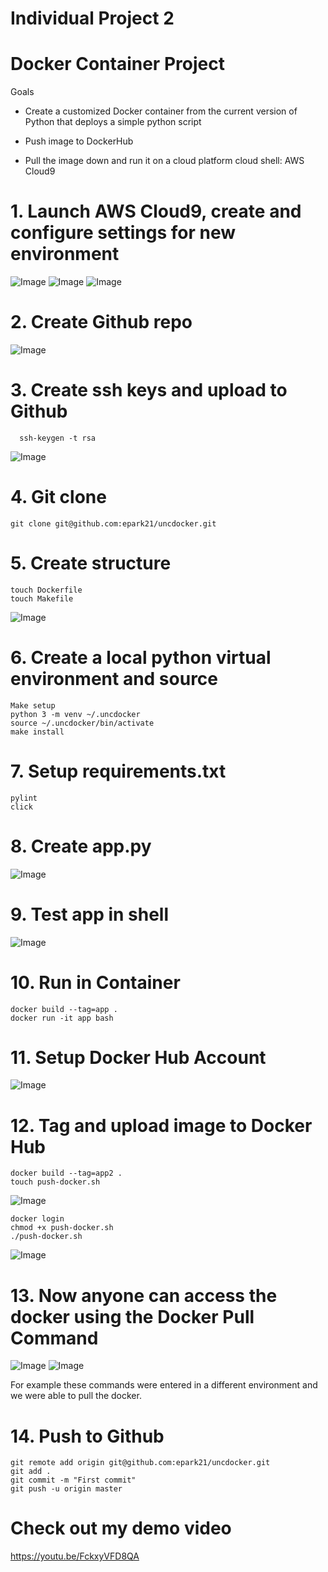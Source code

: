 # Individual Project 2
# Docker Container Project 

Goals

- Create a customized Docker container from the current version of Python that deploys a simple python script

- Push image to DockerHub

- Pull the image down and run it on a cloud platform cloud shell: AWS Cloud9

# 1.	Launch AWS Cloud9, create and configure settings for new environment

![Image](../master/images/1.gif?raw=true) 
![Image](../master/images/2.gif?raw=true) 
![Image](../master/images/3.gif?raw=true) 

# 2.	Create Github repo

![Image](../master/images/4.gif?raw=true) 

 
 # 3.	Create ssh keys and upload to Github
 
```
  ssh-keygen -t rsa 
```
  ![Image](../master/images/5.gif?raw=true) 
  
 
# 4.	Git clone

```
git clone git@github.com:epark21/uncdocker.git
```

# 5.	Create structure
```
touch Dockerfile
touch Makefile
```
![Image](../master/images/6.gif?raw=true) 
	 
# 6. Create a local python virtual environment and source

```
Make setup
python 3 -m venv ~/.uncdocker 
source ~/.uncdocker/bin/activate
make install
```

# 7. Setup requirements.txt

```
pylint
click
```

# 8. Create app.py

![Image](../master/images/7.gif?raw=true) 

# 9. Test app in shell

![Image](../master/images/8.gif?raw=true) 

# 10. Run in Container
```
docker build --tag=app .
docker run -it app bash 
```

# 11. Setup Docker Hub Account

![Image](../master/images/9.gif?raw=true) 

 
# 12. Tag and upload image to Docker Hub
```
docker build --tag=app2 .
touch push-docker.sh
```
![Image](../master/images/10.gif?raw=true) 

```
docker login
chmod +x push-docker.sh
./push-docker.sh
```
![Image](../master/images/11.gif?raw=true)  

# 13. Now anyone can access the docker using the Docker Pull Command

![Image](../master/images/12.gif?raw=true) 
![Image](../master/images/13.gif?raw=true) 
 
For example these commands were entered in a different environment and we were able to pull the docker.

# 14. Push to Github

```
git remote add origin git@github.com:epark21/uncdocker.git
git add . 
git commit -m "First commit"
git push -u origin master
```

# Check out my demo video
https://youtu.be/FckxyVFD8QA
